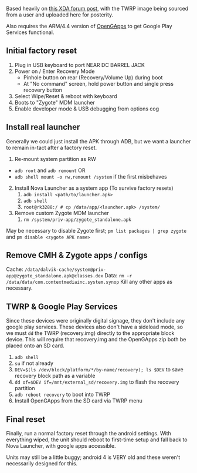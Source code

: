 Based heavily on [this XDA forum post](https://xdaforums.com/t/unlocking-32-inch-wallboard-outcome-health.3936524/), with the TWRP image being sourced from a user and uploaded here for posterity.

Also requires the ARM/4.4 version of [OpenGApps](https://opengapps.org/) to get Google Play Services functional.

## Initial factory reset
1. Plug in USB keyboard to port NEAR DC BARREL JACK
2. Power on / Enter Recovery Mode
   - Pinhole button on rear (Recovery/Volume Up) during boot
   - At "No command" screen, hold power button and single press recovery button
3. Select Wipe/Reset & reboot with keyboard
4. Boots to "Zygote" MDM launcher
5. Enable developer mode & USB debugging from options cog

## Install real launcher
Generally we could just install the APK through ADB, but we want a launcher to remain in-tact after a factory reset.
1. Re-mount system partition as RW
  -  `adb root` and `adb remount` OR
  -  `adb shell mount -o rw,remount /system` if the first misbehaves
2. Install Nova Launcher as a system app (To survive factory resets)
   1. `adb install <path/to/launcher.apk>`
   2. `adb shell`
   3. `root@rk3288:/ # cp /data/app/<launcher.apk> /system/`
3. Remove custom Zygote MDM launcher
   1. `rm /system/priv-app/zygote_standalone.apk`

May be necessary to disable Zygote first; `pm list packages | grep zygote` and `pm disable <zygote APK name>`

## Remove CMH & Zygote apps / configs
Cache: `/data/dalvik-cache/system@priv-app@zygote_standalone.apk@classes.dex`
Data: `rm -r /data/data/com.contextmediainc.system.synop`
Kill any other apps as necessary.

## TWRP & Google Play Services
Since these devices were originally digital signage, they don't include any google play services. These devices also don't have a sideload mode, so we must `dd` the TWRP (recovery.img) directly to the appropriate block device.
This will require that recovery.img and the OpenGApps zip both be placed onto an SD card.
1. `adb shell`
2. `su` if not already
3. `DEV=$(ls /dev/block/platform/*/by-name/recovery); ls $DEV` to save recovery block path as a variable
4. `dd of=$DEV if=/mnt/external_sd/recovery.img` to flash the recovery partition
5. `adb reboot recovery` to boot into TWRP
6. Install OpenGApps from the SD card via TWRP menu

## Final reset
Finally, run a normal factory reset through the android settings. With everything wiped, the unit should reboot to first-time setup and fall back to Nova Launcher, with google apps accessible.

Units may still be a little buggy; android 4 is VERY old and these weren't necessarily designed for this.
